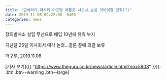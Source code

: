```yaml
---
title: "금싸라기 마사회 마포땅 매물로 나오나…손실 350억원 만회(?)"
date: 2019-11-08 09:22:00 -0400
categories: news
---
```

장외발매소 설립 무산으로 매입 10년째 유휴 부지

지난달 25일 이사회서 매각 논의…결론 끝에 의결 보류

더구루, 2019.11.08

[기사 보기]({{ "https://www.theguru.co.kr/news/article.html?no=5903" }}){: .btn .btn--warning .btn--large}
